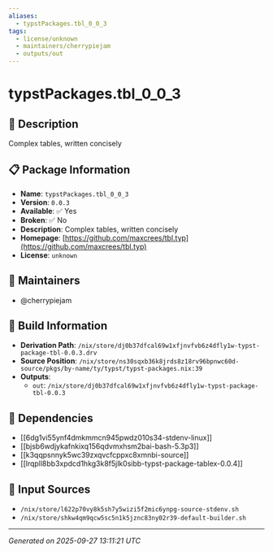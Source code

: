 ```yaml
---
aliases:
  - typstPackages.tbl_0_0_3
tags:
  - license/unknown
  - maintainers/cherrypiejam
  - outputs/out
---
```


# typstPackages.tbl_0_0_3

## 📝 Description

Complex tables, written concisely

## 📋 Package Information

- **Name**: `typstPackages.tbl_0_0_3`
- **Version**: `0.0.3`
- **Available**: ✅ Yes
- **Broken**: ✅ No
- **Description**: Complex tables, written concisely
- **Homepage**: [https://github.com/maxcrees/tbl.typ](https://github.com/maxcrees/tbl.typ)
- **License**: `unknown`
## 👥 Maintainers

- @cherrypiejam


## 🔧 Build Information

- **Derivation Path**: `/nix/store/dj0b37dfcal69w1xfjnvfvb6z4dfly1w-typst-package-tbl-0.0.3.drv`
- **Source Position**: `/nix/store/ns30sqxb36k8jrds8z18rv96bpnwc60d-source/pkgs/by-name/ty/typst/typst-packages.nix:39`
- **Outputs**:
  - `out`:  `/nix/store/dj0b37dfcal69w1xfjnvfvb6z4dfly1w-typst-package-tbl-0.0.3`

## 🔗 Dependencies

- [[6dg1vi55ynf4dmkmmcn945pwdz010s34-stdenv-linux]]
- [[bjsb6wdjykafnkixq156qdvmxhsm2bai-bash-5.3p3]]
- [[k3qqpsnnyk5wc39zxqvcfcppxc8xmnbi-source]]
- [[lrqpll8bb3xpdcd1hkg3k8f5jlk0sibb-typst-package-tablex-0.0.4]]

## 📁 Input Sources

- `/nix/store/l622p70vy8k5sh7y5wizi5f2mic6ynpg-source-stdenv.sh`
- `/nix/store/shkw4qm9qcw5sc5n1k5jznc83ny02r39-default-builder.sh`

---
*Generated on 2025-09-27 13:11:21 UTC*
